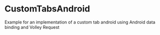 # CustomTabsAndroid
Example for an implementation of a custom tab android using Android data binding and Volley Request

